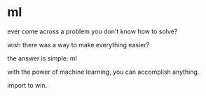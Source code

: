 ml
==

ever come across a problem you don't know how to solve?

wish there was a way to make everything easier?

the answer is simple: ml

with the power of machine learning, you can accomplish anything.

import to win.

